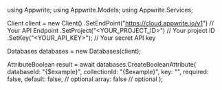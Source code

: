 using Appwrite;
using Appwrite.Models;
using Appwrite.Services;

Client client = new Client()
    .SetEndPoint("https://cloud.appwrite.io/v1") // Your API Endpoint
    .SetProject("<YOUR_PROJECT_ID>") // Your project ID
    .SetKey("<YOUR_API_KEY>"); // Your secret API key

Databases databases = new Databases(client);

AttributeBoolean result = await databases.CreateBooleanAttribute(
    databaseId: "{$example}",
    collectionId: "{$example}",
    key: "",
    required: false,
    default: false, // optional
    array: false // optional
);